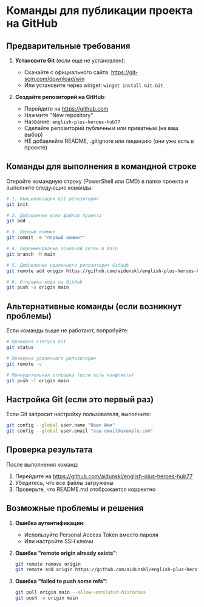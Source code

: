 # Команды для публикации проекта на GitHub

## Предварительные требования

1. **Установите Git** (если еще не установлен):
   - Скачайте с официального сайта: https://git-scm.com/download/win
   - Или установите через winget: `winget install Git.Git`

2. **Создайте репозиторий на GitHub**:
   - Перейдите на https://github.com
   - Нажмите "New repository"
   - Название: `english-plus-heroes-hub77`
   - Сделайте репозиторий публичным или приватным (на ваш выбор)
   - НЕ добавляйте README, .gitignore или лицензию (они уже есть в проекте)

## Команды для выполнения в командной строке

Откройте командную строку (PowerShell или CMD) в папке проекта и выполните следующие команды:

```bash
# 1. Инициализация Git репозитория
git init

# 2. Добавление всех файлов проекта
git add .

# 3. Первый коммит
git commit -m "первый коммит"

# 4. Переименование основной ветки в main
git branch -M main

# 5. Добавление удаленного репозитория GitHub
git remote add origin https://github.com/aidunskl/english-plus-heroes-hub77.git

# 6. Отправка кода на GitHub
git push -u origin main
```

## Альтернативные команды (если возникнут проблемы)

Если команды выше не работают, попробуйте:

```bash
# Проверка статуса Git
git status

# Проверка удаленного репозитория
git remote -v

# Принудительная отправка (если есть конфликты)
git push -f origin main
```

## Настройка Git (если это первый раз)

Если Git запросит настройку пользователя, выполните:

```bash
git config --global user.name "Ваше Имя"
git config --global user.email "ваш-email@example.com"
```

## Проверка результата

После выполнения команд:
1. Перейдите на https://github.com/aidunskl/english-plus-heroes-hub77
2. Убедитесь, что все файлы загружены
3. Проверьте, что README.md отображается корректно

## Возможные проблемы и решения

1. **Ошибка аутентификации**: 
   - Используйте Personal Access Token вместо пароля
   - Или настройте SSH ключи

2. **Ошибка "remote origin already exists"**:
   ```bash
   git remote remove origin
   git remote add origin https://github.com/aidunskl/english-plus-heroes-hub77.git
   ```

3. **Ошибка "failed to push some refs"**:
   ```bash
   git pull origin main --allow-unrelated-histories
   git push -u origin main
   ```

